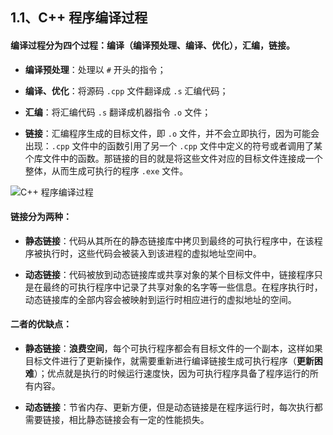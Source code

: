 ## 1.1、C++ 程序编译过程

#### 编译过程分为四个过程：编译（编译预处理、编译、优化），汇编，链接。

* **编译预处理**：处理以 `#` 开头的指令；

- **编译、优化**：将源码 `.cpp` 文件翻译成 `.s` 汇编代码；

- **汇编**：将汇编代码 `.s` 翻译成机器指令 `.o` 文件；

- **链接**：汇编程序生成的目标文件，即 `.o` 文件，并不会立即执行，因为可能会出现：`.cpp` 文件中的函数引用了另一个 `.cpp` 文件中定义的符号或者调用了某个库文件中的函数。那链接的目的就是将这些文件对应的目标文件连接成一个整体，从而生成可执行的程序 `.exe` 文件。

![C++ 程序编译过程](https://wegoon.github.io/ImageHost/Interview-summary/C++%20%E9%9D%A2%E8%AF%95%E7%AA%81%E5%87%BB/1%E3%80%81%E7%BC%96%E8%AF%91%E5%86%85%E5%AD%98%E7%9B%B8%E5%85%B3/1.1%E3%80%81C++%20%E7%A8%8B%E5%BA%8F%E7%BC%96%E8%AF%91%E8%BF%87%E7%A8%8B/01.png)



#### 链接分为两种：

* **静态链接**：代码从其所在的静态链接库中拷贝到最终的可执行程序中，在该程序被执行时，这些代码会被装入到该进程的虚拟地址空间中。

* **动态链接**：代码被放到动态链接库或共享对象的某个目标文件中，链接程序只是在最终的可执行程序中记录了共享对象的名字等一些信息。在程序执行时，动态链接库的全部内容会被映射到运行时相应进行的虚拟地址的空间。



#### 二者的优缺点：

- **静态链接**：**浪费空间**，每个可执行程序都会有目标文件的一个副本，这样如果目标文件进行了更新操作，就需要重新进行编译链接生成可执行程序（**更新困难**）；优点就是执行的时候运行速度快，因为可执行程序具备了程序运行的所有内容。

- **动态链接**：节省内存、更新方便，但是动态链接是在程序运行时，每次执行都需要链接，相比静态链接会有一定的性能损失。

